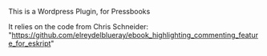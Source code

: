 This is a Wordpress Plugin, for Pressbooks

It relies on the code from Chris Schneider: "https://github.com/elreydelblueray/ebook_highlighting_commenting_feature_for_eskript"